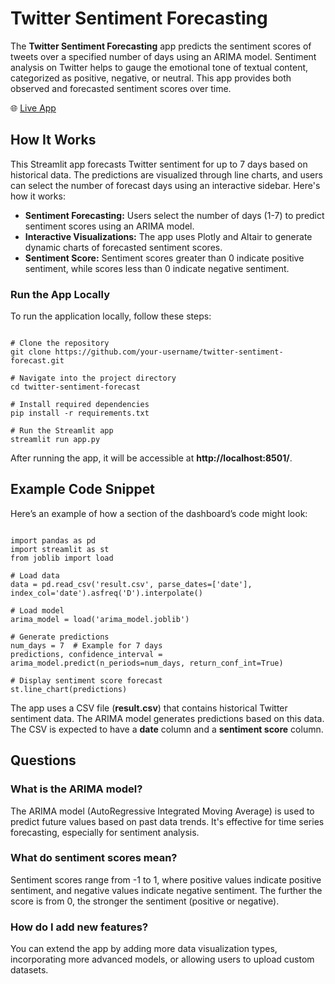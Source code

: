 <h1>Twitter Sentiment Forecasting</h1>

<p>The <strong>Twitter Sentiment Forecasting</strong> app predicts the sentiment scores of tweets over a specified number of days using an ARIMA model. Sentiment analysis on Twitter helps to gauge the emotional tone of textual content, categorized as positive, negative, or neutral. This app provides both observed and forecasted sentiment scores over time.</p>

<p>🌐 <a href="https://twitterforecast.streamlit.app">Live App</a></p>

<h2>How It Works</h2>

<p>This Streamlit app forecasts Twitter sentiment for up to 7 days based on historical data. The predictions are visualized through line charts, and users can select the number of forecast days using an interactive sidebar. Here's how it works:</p>

<ul>
  <li><strong>Sentiment Forecasting:</strong> Users select the number of days (1-7) to predict sentiment scores using an ARIMA model.</li>
  <li><strong>Interactive Visualizations:</strong> The app uses Plotly and Altair to generate dynamic charts of forecasted sentiment scores.</li>
  <li><strong>Sentiment Score:</strong> Sentiment scores greater than 0 indicate positive sentiment, while scores less than 0 indicate negative sentiment.</li>
</ul>

<h3>Run the App Locally</h3>

<p>To run the application locally, follow these steps:</p>

<pre><code>
# Clone the repository
git clone https://github.com/your-username/twitter-sentiment-forecast.git

# Navigate into the project directory
cd twitter-sentiment-forecast

# Install required dependencies
pip install -r requirements.txt

# Run the Streamlit app
streamlit run app.py
</code></pre>

<p>After running the app, it will be accessible at <strong>http://localhost:8501/</strong>.</p>

<h2>Example Code Snippet</h2>

<p>Here’s an example of how a section of the dashboard’s code might look:</p>

<pre><code>
import pandas as pd
import streamlit as st
from joblib import load

# Load data
data = pd.read_csv('result.csv', parse_dates=['date'], index_col='date').asfreq('D').interpolate()

# Load model
arima_model = load('arima_model.joblib')

# Generate predictions
num_days = 7  # Example for 7 days
predictions, confidence_interval = arima_model.predict(n_periods=num_days, return_conf_int=True)

# Display sentiment score forecast
st.line_chart(predictions)
</code></pre>


<p>The app uses a CSV file (<strong>result.csv</strong>) that contains historical Twitter sentiment data. The ARIMA model generates predictions based on this data. The CSV is expected to have a <strong>date</strong> column and a <strong>sentiment score</strong> column.</p>

<h2>Questions</h2>

<h3>What is the ARIMA model?</h3>
<p>The ARIMA model (AutoRegressive Integrated Moving Average) is used to predict future values based on past data trends. It's effective for time series forecasting, especially for sentiment analysis.</p>

<h3>What do sentiment scores mean?</h3>
<p>Sentiment scores range from -1 to 1, where positive values indicate positive sentiment, and negative values indicate negative sentiment. The further the score is from 0, the stronger the sentiment (positive or negative).</p>

<h3>How do I add new features?</h3>
<p>You can extend the app by adding more data visualization types, incorporating more advanced models, or allowing users to upload custom datasets.</p>

